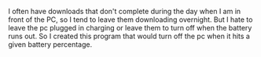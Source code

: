 I often have downloads that don't complete during the day when I am in front of the PC, so I tend to leave them downloading overnight. 
But I hate to leave the pc plugged in charging or leave them to turn off when the battery runs out. 
So I created this program that would turn off the pc when it hits a given battery percentage.
